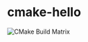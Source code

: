 # cmake-hello

![CMake Build Matrix](https://github.com/jiep/cmake-hello/workflows/CMake%20Build%20Matrix/badge.svg)
